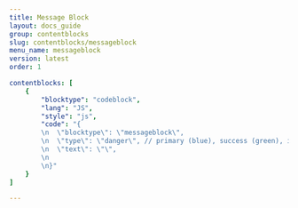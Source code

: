 ```yaml
---
title: Message Block
layout: docs_guide
group: contentblocks
slug: contentblocks/messageblock
menu_name: messageblock
version: latest
order: 1

contentblocks: [
	{
		"blocktype": "codeblock",
		"lang": "JS",
		"style": "js",
		"code": "{
		\n	\"blocktype\": \"messageblock\",
		\n	\"type\": \"danger\", // primary (blue), success (green), info (lightblue), warning (yellow), danger (red)
		\n	\"text\": \"\",
		\n
		\n}"
	}
]

---
```

